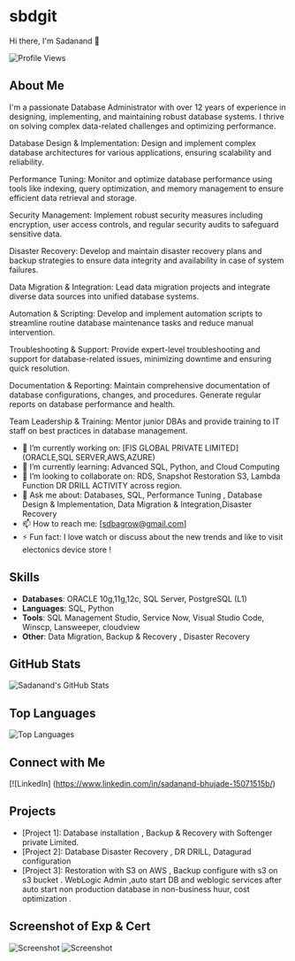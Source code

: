 # sbdgit
Hi there, I'm Sadanand 👋

![Profile Views](https://komarev.com/ghpvc/?username=your-github-username&color=blue)

## About Me
I'm a passionate Database Administrator with over 12 years of experience in designing, implementing, and maintaining robust database systems. I thrive on solving complex data-related challenges and optimizing performance.

Database Design & Implementation: Design and implement complex database architectures for various applications, ensuring scalability and reliability.

Performance Tuning: Monitor and optimize database performance using tools like indexing, query optimization, and memory management to ensure efficient data retrieval and storage.

Security Management: Implement robust security measures including encryption, user access controls, and regular security audits to safeguard sensitive data.

Disaster Recovery: Develop and maintain disaster recovery plans and backup strategies to ensure data integrity and availability in case of system failures.

Data Migration & Integration: Lead data migration projects and integrate diverse data sources into unified database systems.

Automation & Scripting: Develop and implement automation scripts to streamline routine database maintenance tasks and reduce manual intervention.

Troubleshooting & Support: Provide expert-level troubleshooting and support for database-related issues, minimizing downtime and ensuring quick resolution.

Documentation & Reporting: Maintain comprehensive documentation of database configurations, changes, and procedures. Generate regular reports on database performance and health.

Team Leadership & Training: Mentor junior DBAs and provide training to IT staff on best practices in database management.

- 🔭 I’m currently working on: [FIS GLOBAL PRIVATE LIMITED] (ORACLE,SQL SERVER,AWS,AZURE)
- 🌱 I’m currently learning: Advanced SQL, Python, and Cloud Computing
- 👯 I’m looking to collaborate on: RDS, Snapshot Restoration S3, Lambda Function DR DRILL ACTIVITY across region. 
- 💬 Ask me about: Databases, SQL, Performance Tuning , Database Design & Implementation, Data Migration & Integration,Disaster Recovery
- 📫 How to reach me: [sdbagrow@gmail.com]
- ⚡ Fun fact: I love watch or discuss about the  new trends and like to visit electonics device store !

## Skills
- **Databases**: ORACLE 10g,11g,12c, SQL Server, PostgreSQL (L1)
- **Languages**: SQL, Python
- **Tools**: SQL Management Studio, Service Now, Visual Studio Code, Winscp, Lansweeper, cloudview 
- **Other**: Data Migration, Backup & Recovery , Disaster Recovery

## GitHub Stats
![Sadanand's GitHub Stats](https://github-readme-stats.vercel.app/api?username=sdbgit&show_icons=true&theme=radical)

## Top Languages
![Top Languages](https://github-readme-stats.vercel.app/api/top-langs/?username=sdbgit&layout=compact&theme=radical)

## Connect with Me
[![LinkedIn] (https://www.linkedin.com/in/sadanand-bhujade-15071515b/)

## Projects
- [Project 1]: Database installation , Backup & Recovery with Softenger private Limited.
- [Project 2]: Database Disaster Recovery , DR DRILL, Datagurad configuration 
- [Project 3]: Restoration with S3 on AWS , Backup configure with s3 on s3 bucket . WebLogic Admin ,auto start DB and weblogic services after auto start non production database in non-business huur, cost optimization .

 ## Screenshot of Exp & Cert
![Screenshot](https://drive.google.com/file/d/1BiQF3xib8xp3mIs-FVSdxJQc7Q9wZy7s/view?usp=sharing)
![Screenshot](https://drive.google.com/file/d/1wtvO2p6ViVZzHKu-6FTxE4idY3jSIAgu/view?usp=drive_link)

